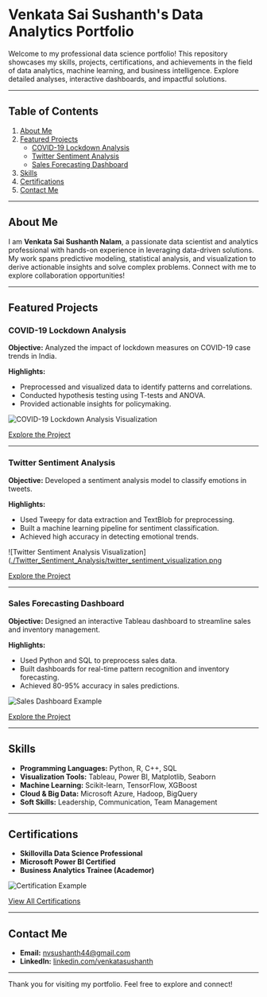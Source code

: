 # Venkata Sai Sushanth's Data Analytics Portfolio

Welcome to my professional data science portfolio! 
This repository showcases my skills, projects, certifications, and achievements in the field of data analytics, machine learning, and business intelligence. 
Explore detailed analyses, interactive dashboards, and impactful solutions.

---

## Table of Contents
1. [About Me](#about-me)
2. [Featured Projects](#featured-projects)
   - [COVID-19 Lockdown Analysis](#covid-19-lockdown-analysis)
   - [Twitter Sentiment Analysis](#twitter-sentiment-analysis)
   - [Sales Forecasting Dashboard](#sales-forecasting-dashboard)
3. [Skills](#skills)
4. [Certifications](#certifications)
5. [Contact Me](#contact-me)

---

## About Me
I am **Venkata Sai Sushanth Nalam**, a passionate data scientist and analytics professional with hands-on experience in leveraging data-driven solutions. 
My work spans predictive modeling, statistical analysis, and visualization to derive actionable insights and solve complex problems. 
Connect with me to explore collaboration opportunities!

---

## Featured Projects

### COVID-19 Lockdown Analysis
**Objective:** Analyzed the impact of lockdown measures on COVID-19 case trends in India.

**Highlights:**
- Preprocessed and visualized data to identify patterns and correlations.
- Conducted hypothesis testing using T-tests and ANOVA.
- Provided actionable insights for policymaking.

![COVID-19 Lockdown Analysis Visualization](https://www.google.com/url?sa=i&url=https%3A%2F%2Flink.springer.com%2Farticle%2F10.1007%2Fs42979-020-00383-w&psig=AOvVaw1ZpYEuVgzvFUB7bty1uLl8&ust=1734080054622000&source=images&cd=vfe&opi=89978449&ved=0CBQQjRxqFwoTCOiew-btoYoDFQAAAAAdAAAAABAK)

[Explore the Project](https://github.com/venkatasushanth/COVID19_Lockdown_Analysis)

---

### Twitter Sentiment Analysis
**Objective:** Developed a sentiment analysis model to classify emotions in tweets.

**Highlights:**
- Used Tweepy for data extraction and TextBlob for preprocessing.
- Built a machine learning pipeline for sentiment classification.
- Achieved high accuracy in detecting emotional trends.

![Twitter Sentiment Analysis Visualization]([./Twitter_Sentiment_Analysis/twitter_sentiment_visualization.png](https://www.google.com/url?sa=i&url=https%3A%2F%2Fgithub.com%2Fjarrodtky%2FTwitter-API_EDA-SentimentAnalysis_Python&psig=AOvVaw3DdXC-klmP-B1cApMjzxdK&ust=1734079970914000&source=images&cd=vfe&opi=89978449&ved=0CBQQjRxqFwoTCICu5rztoYoDFQAAAAAdAAAAABAE)

[Explore the Project](https://github.com/venkatasushanth/Twitter_Sentiment_Analysis)

---

### Sales Forecasting Dashboard
**Objective:** Designed an interactive Tableau dashboard to streamline sales and inventory management.

**Highlights:**
- Used Python and SQL to preprocess sales data.
- Built dashboards for real-time pattern recognition and inventory forecasting.
- Achieved 80-95% accuracy in sales predictions.

![Sales Dashboard Example](./Sales_Forecasting_Dashboard/sales_dashboard_visualization.png)

[Explore the Project](./Sales_Forecasting_Dashboard/)

---

## Skills
- **Programming Languages:** Python, R, C++, SQL
- **Visualization Tools:** Tableau, Power BI, Matplotlib, Seaborn
- **Machine Learning:** Scikit-learn, TensorFlow, XGBoost
- **Cloud & Big Data:** Microsoft Azure, Hadoop, BigQuery
- **Soft Skills:** Leadership, Communication, Team Management

---

## Certifications
- **Skillovilla Data Science Professional**
- **Microsoft Power BI Certified**
- **Business Analytics Trainee (Academor)**

![Certification Example](./Certifications/certification_example.png)

[View All Certifications](./Certifications/)

---

## Contact Me
- **Email:** [nvsushanth44@gmail.com](mailto:nvsushanth44@gmail.com)
- **LinkedIn:** [linkedin.com/venkatasushanth](https://linkedin.com/venkatasushanth)

---

Thank you for visiting my portfolio. Feel free to explore and connect!
